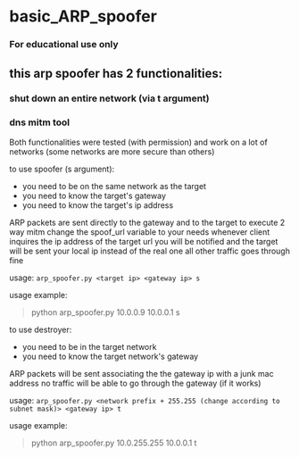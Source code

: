 # basic_ARP_spoofer

### For educational use only

## this arp spoofer has 2 functionalities:

### shut down an entire network (via t argument)

### dns mitm tool

Both functionalities were tested (with permission) and work on a lot of networks (some networks are more secure than others)

to use spoofer (s argument):
- you need to be on the same network as the target
- you need to know the target's gateway
- you need to know the target's ip address

ARP packets are sent directly to the gateway and to the target to execute 2 way mitm
change the spoof_url variable to your needs
whenever client inquires the ip address of the target url you will be notified and the target will be sent your local ip instead of the real one
all other traffic goes through fine

usage:
`arp_spoofer.py <target ip> <gateway ip> s`

usage example:
> python arp_spoofer.py 10.0.0.9 10.0.0.1 s

to use destroyer:
- you need to be in the target network
- you need to know the target network's gateway

ARP packets will be sent associating the the gateway ip with a junk mac address
no traffic will be able to go through the gateway (if it works)

usage:
`arp_spoofer.py <network prefix + 255.255 (change according to subnet mask)> <gateway ip> t`

usage example:
> python arp_spoofer.py 10.0.255.255 10.0.0.1 t
